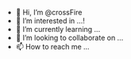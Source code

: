 - 👋 Hi, I’m @crossFire
- 👀 I’m interested in ...!
- 🌱 I’m currently learning ...
- 💞️ I’m looking to collaborate on ...
- 📫 How to reach me ...

<!---
cross1Fire/cross1Fire is a ✨ special ✨ repository because its `README.md` (this file) appears on your GitHub profile.
You can click the Preview link to take a look at your changes.
--->

